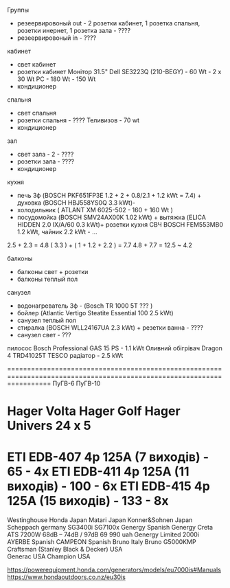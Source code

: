 Группы 
* резеервировоный out - 2 розетки кабинет, 1 розетка спальня, розетки инернет, 1 розетка зала - ???? 
* резеервировоный in - ????

кабинет
* свет кабинет
* розетки кабинет
  Монітор 31.5" Dell SE3223Q (210-BEGY) - 60 Wt - 2 x 30 Wt
  PC - 180 Wt - 150 Wt
* кондиционер

спальня
* свет спальня 
* розетки спальня - ????
  Теливизов - 70 wt
* кондиционер


зал
* свет зала - 2 - ????
* розетки зала - ????
* кондиционер 

кухня
* печь 3ф (BOSCH PKF651FP3E  1.2 + 2 + 0.8/2.1 + 1.2 kWt = 7.4) + 
  духовка (BOSCH HBJ558YS0Q 3.3 kWt)- 
* холодильник ( ATLANT ХМ 6025-502 - 160 + 160 Wt )
* посудомойка (BOSCH SMV24AX00K 1.02 kWt) + 
  вытяжка (ELICA HIDDEN 2.0 IX/A/60 0.3 kWt)+ 
  розетки кухня 
    СВЧ BOSCH FEM553MB0 1.2 kWt, 
    чайник 2.2 kWt - ... 

2.5 + 2.3 = 4.8
( 3.3 ) + ( 1  + 1.2 + 2.2 ) = 7.7
4.8 + 7.7 = 12.5 ~ 4.2

балконы
* балконы свет + розетки
* балконы теплый пол

санузел
* водонагреватель 3ф - (Bosch TR 1000 5T ??? )
* бойлер (Atlantic Vertigo Steatite Essential 100  2.5 kWt)
* санузел теплый пол
* стиралка (BOSCH WLL24167UA 2.3 kWt) + резетки ванна - ????
* санузел свет - ???

пилосос Bosch Professional GAS 15 PS - 1.1 kWt
Оливний обігрівач Dragon 4 TRD41025T TESCO радіатор - 2.5 kWt


=======================================================================================================================
ПуГВ-6
ПуГВ-10

Hager Volta
Hager Golf
Hager Univers 24 x 5
=======================================================================================================================
ETI EDB-407 4p 125A (7 виходів)  -  65 - 4x
ETI EDB-411 4p 125A (11 виходів) - 100 - 6x
ETI EDB-415 4p 125A (15 виходів) - 133 - 8x
=======================================================================================================================

Westinghouse
Honda                                   Japan
Matari                                  Japan
Konner&Sohnen                           Japan
Scheppach                               germany
  SG3400i
  SG7100x
Genergy                                 Spanish
  Genergy Creta ATS   7200W   68dB – 74dB / 97dB    69 990 uah
  Genergy Limited 2000i
AYERBE                                  Spanish
CAMPEON                                 Spanish
Bruno                                   Italy
  Bruno G5000KMP
Craftsman (Stanley Black & Decker)       USA  
Generac                                  USA
Champion                                 USA

https://powerequipment.honda.com/generators/models/eu7000is#Manuals
https://www.hondaoutdoors.co.nz/eu30is